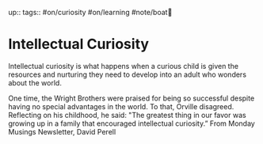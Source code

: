 up:: 
tags:: #on/curiosity #on/learning #note/boat🚤 

# Intellectual Curiosity

Intellectual curiosity is what happens when a curious child is given the resources and nurturing they need to develop into an adult who wonders about the world.


One time, the Wright Brothers were praised for being so successful despite having no special advantages in the world. To that, Orville disagreed. Reflecting on his childhood, he said: "The greatest thing in our favor was growing up in a family that encouraged intellectual curiosity.” From Monday Musings Newsletter, David Perell


